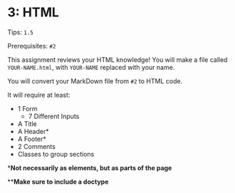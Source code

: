 # 3: HTML

Tips: `1.5`

Prerequisites: `#2`

This assignment reviews your HTML knowledge!
You will make a file called `YOUR-NAME.html`, with `YOUR-NAME` replaced with your name.

You will convert your MarkDown file from `#2` to HTML code.

It will require at least:

- 1 Form
  - 7 Different Inputs
- A Title
- A Header*
- A Footer*
- 2 Comments
- Classes to group sections

***Not necessarily as elements, but as parts of the page**

****Make sure to include a doctype**
